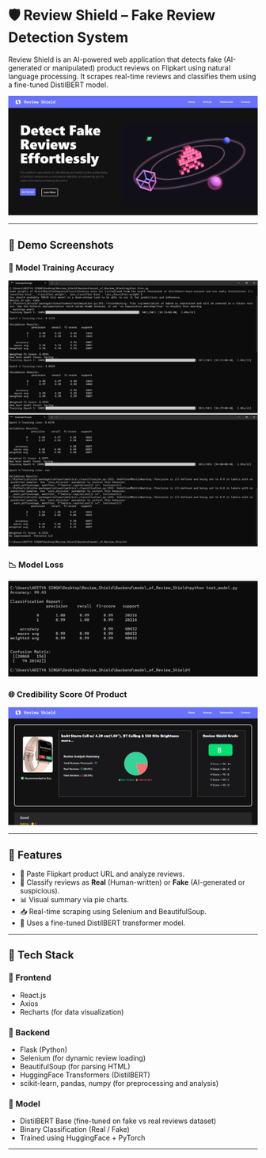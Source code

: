 # 🛡️ Review Shield – Fake Review Detection System

Review Shield is an AI-powered web application that detects fake (AI-generated or manipulated) product reviews on Flipkart using natural language processing. It scrapes real-time reviews and classifies them using a fine-tuned DistilBERT model.

![Review Shield Banner](/assets/Landing_page.png)

---

## 📸 Demo Screenshots

### 🧠 Model Training Accuracy

![Training model-1](/assets/training-1.png)
![Training model-2](/assets/training-2.png)

### 📉 Model Loss

![Model Accuracy](/assets/accuracy.png)

### 🌐 Credibility Score Of Product 

![output](/assets/product%20review%20output.png)

---

## 🚀 Features

- 🔗 Paste Flipkart product URL and analyze reviews.
- 🤖 Classify reviews as **Real** (Human-written) or **Fake** (AI-generated or suspicious).
- 📊 Visual summary via pie charts.
- 📥 Real-time scraping using Selenium and BeautifulSoup.
- 🧠 Uses a fine-tuned DistilBERT transformer model.

---

## 🧰 Tech Stack

### 🔵 Frontend
- React.js
- Axios
- Recharts (for data visualization)

### 🔴 Backend
- Flask (Python)
- Selenium (for dynamic review loading)
- BeautifulSoup (for parsing HTML)
- HuggingFace Transformers (DistilBERT)
- scikit-learn, pandas, numpy (for preprocessing and analysis)

### 🤖 Model
- DistilBERT Base (fine-tuned on fake vs real reviews dataset)
- Binary Classification (Real / Fake)
- Trained using HuggingFace + PyTorch

---



